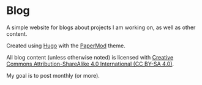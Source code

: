 # Blog

A simple website for blogs about projects I am working on, as well as other content.

Created using [Hugo](https://gohugo.io/) with the [PaperMod](https://git.io/hugopapermod) theme.

All blog content (unless otherwise noted) is licensed with [Creative Commons Attribution-ShareAlike 4.0 International (CC BY-SA 4.0)](https://creativecommons.org/licenses/by-sa/4.0/).

My goal is to post monthly (or more).